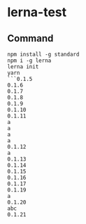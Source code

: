 # lerna-test

## Command

```
npm install -g standard
npm i -g lerna
lerna init
yarn
```0.1.5
0.1.6
0.1.7
0.1.8
0.1.9
0.1.10
0.1.11
a
a
a
a
0.1.12
a
0.1.13
0.1.14
0.1.15
0.1.16
0.1.17
0.1.19
a
0.1.20
abc
0.1.21
